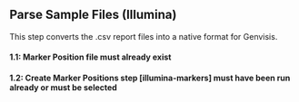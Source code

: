 ## Parse Sample Files (Illumina)

This step converts the .csv report files into a native format for Genvisis.

#### 1.1: Marker Position file must already exist

#### 1.2: Create Marker Positions step [illumina-markers] must have been run already or must be selected
